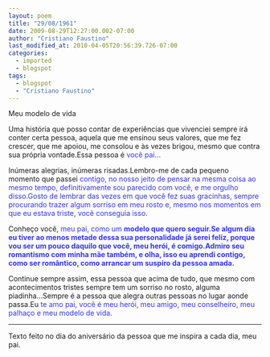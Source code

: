 ```yaml
---
layout: poem
title: "29/08/1961"
date: 2009-08-29T12:27:00.002-07:00
author: "Cristiano Faustino"
last_modified_at: 2010-04-05T20:56:39.726-07:00
categories:
  - imported
  - blogspot
tags:
  - blogspot
  - "Cristiano Faustino"
---
```


Meu modelo de vida

Uma história que posso contar de experiências que vivenciei sempre irá conter certa pessoa, aquela que me ensinou seus valores, que me fez crescer, que me apoiou, me consolou e às vezes brigou, mesmo que contra sua própria vontade.Essa pessoa é <span style="color: rgb(51, 51, 255);">você pai...

Inúmeras alegrias, inúmeras risadas.Lembro-me de cada pequeno momento que passei <span style="color: rgb(51, 51, 255);">contigo, no nosso jeito de pensar na mesma coisa ao mesmo tempo, definitivamente sou parecido com você, e me <span style="color: rgb(51, 51, 255);">orgulho disso.Gosto de lembrar das vezes em que você fez suas gracinhas, sempre procurando trazer algum sorriso em meu rosto e, mesmo nos momentos em que eu estava triste, você conseguia isso.

Conheço você, <span style="color: rgb(51, 51, 255);">meu pai, como um <span style="font-weight: bold;">modelo que quero seguir.Se algum dia eu tiver ao menos metade dessa sua personalidade já serei feliz, porque vou ser um pouco daquilo que você, meu herói, é comigo.Admiro seu romantismo com minha mãe também, e olha, isso eu aprendi contigo, como ser romântico, como arrancar um suspiro da pessoa amada.

Continue sempre assim, essa pessoa que acima de tudo, que mesmo com acontecimentos tristes sempre tem um sorriso no rosto, alguma piadinha...Sempre é a pessoa que alegra outras pessoas no lugar aonde passa.Eu <span style="color: rgb(51, 51, 255);">te amo pai, você é meu herói, meu amigo, meu conselheiro, meu palhaço e meu modelo de vida.

---

Texto feito no dia do aniversário da pessoa que me inspira a cada dia, meu pai.
